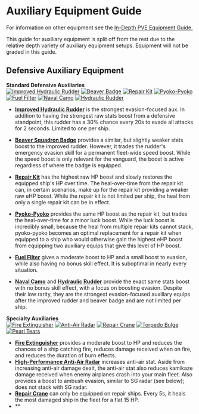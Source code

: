 # Auxiliary Equipment Guide
For information on other equipment see the [In-Depth PVE Equipment Guide.](/Equipment%20Guide.md)

This guide for auxiliary equipment is split off from the rest due to the relative depth variety of auxiliary equipment setups. Equipment will not be graded in this guide.

## Defensive Auxiliary Equipment
**Standard Defensive Auxiliaries**<br/>
[![Improved Hydraulic Rudder](/resources/)]()
[![Beaver Badge](/resources/)]()
[![Repair Kit](/resources/)]()
[![Pyoko-Pyoko](/resources/)]()
[![Fuel Filter](/resources/)]()
[![Naval Camo](/resources/)]()
[![Hydraulic Rudder](/resources/)]()

 - **[Improved Hydraulic Rudder]()** is the strongest evasion-focused aux. In addition to having the strongest raw stats boost from a defensive standpoint, this rudder has a 30% chance every 20s to evade all attacks for 2 seconds. Limited to one per ship.
 
 - **[Beaver Squadron Badge]()** provides a similar, but slightly weaker stats boost to the improved rudder. However, it trades the rudder's emergency evasion skill for a permanent fleet-wide speed boost. While the speed boost is only relevant for the vanguard, the boost is active regardless of where the badge is equipped.

 - **[Repair Kit]()** has the highest raw HP boost and slowly restores the equipped ship's HP over time. The heal-over-time from the repair kit can, in certain scenarios, make up for the repair kit providing a weaker raw eHP boost. While the repair kit is not limited per ship, the heal from only a single repair kit can be in effect.

 - **[Pyoko-Pyoko]()** provides the same HP boost as the repair kit, but trades the heal-over-time for a minor luck boost. While the luck boost is incredibly small, because the heal from multiple repair kits cannot stack, pyoko-pyoko becomes an optimal replacement for a repair kit when equipped to a ship who would otherwise gain the highest eHP boost from equipping two auxiliary equips that give this level of HP boost.
 
 - **[Fuel Filter]()** gives a moderate boost to HP and a small boost to evasion, while also having no bonus skill effect. It is suboptimal in nearly every situation.
 
 - **[Naval Camo]()** and **[Hydraulic Rudder]()** provide the exact same stats boost with no bonus skill effect, with a focus on boosting evasion. Despite their low rarity, they are the strongest evasion-focused auxiliary equips after the improved rudder and beaver badge and are not limited per ship.

**Specialty Auxiliaries**<br/>
[![Fire Extinguisher](/resources/)]()
[![Anti-Air Radar](/resources/)]()
[![Repair Crane](/resources/)]()
[![Torpedo Bulge](/resources/)]()
[![Pearl Tears](/resources/)]()

 - **[Fire Extinguisher]()** provides a moderate boost to HP and reduces the chances of a ship catching fire, reduces damage received when on fire, and reduces the duration of burn effects. 
 - **[High-Performance Anti-Air Radar]()** increases anti-air stat. Aside from increasing anti-air damage dealt, the anti-air stat also reduces kamikaze damage received when enemy airplanes crash into your main fleet. Also provides a boost to ambush evasion, similar to SG radar (see below); does not stack with SG radar.
 - **[Repair Crane]()** can only be equipped on repair ships. Every 5s, it heals the most damaged ship in the fleet for a flat 15 HP.
 - **
